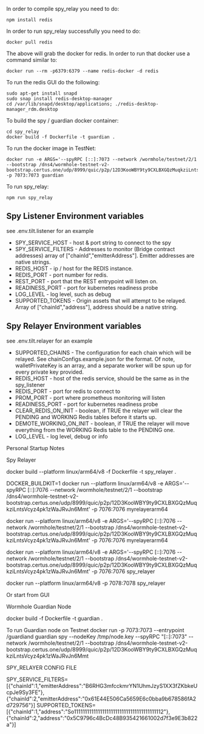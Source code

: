 In order to compile spy_relay you need to do:

```
npm install redis
```

In order to run spy_relay successfully you need to do:

```
docker pull redis
```

The above will grab the docker for redis.
In order to run that docker use a command similar to:

```
docker run --rm -p6379:6379 --name redis-docker -d redis
```

To run the redis GUI do the following:

```
sudo apt-get install snapd
sudo snap install redis-desktop-manager
cd /var/lib/snapd/desktop/applications; ./redis-desktop-manager_rdm.desktop
```

To build the spy / guardian docker container:

```
cd spy_relay
docker build -f Dockerfile -t guardian .
```

To run the docker image in TestNet:

```
docker run -e ARGS='--spyRPC [::]:7073 --network /wormhole/testnet/2/1 --bootstrap /dns4/wormhole-testnet-v2-bootstrap.certus.one/udp/8999/quic/p2p/12D3KooWBY9ty9CXLBXGQzMuqkziLntsVcyz4pk1zWaJRvJn6Mmt' -p 7073:7073 guardian
```

To run spy_relay:

```
npm run spy_relay
```

## Spy Listener Environment variables

see .env.tilt.listener for an example

- SPY_SERVICE_HOST - host & port string to connect to the spy
- SPY_SERVICE_FILTERS - Addresses to monitor (Bridge contract addresses) array of ["chainId","emitterAddress"]. Emitter addresses are native strings.
- REDIS_HOST - ip / host for the REDIS instance.
- REDIS_PORT - port number for redis.
- REST_PORT - port that the REST entrypoint will listen on.
- READINESS_PORT - port for kubernetes readiness probe
- LOG_LEVEL - log level, such as debug
- SUPPORTED_TOKENS - Origin assets that will attempt to be relayed. Array of ["chainId","address"], address should be a native string.

## Spy Relayer Environment variables

see .env.tilt.relayer for an example

- SUPPORTED_CHAINS - The configuration for each chain which will be relayed. See chainConfigs.example.json for the format. Of note, walletPrivateKey is an array, and a separate worker will be spun up for every private key provided.
- REDIS_HOST - host of the redis service, should be the same as in the spy_listener
- REDIS_PORT - port for redis to connect to
- PROM_PORT - port where prometheus monitoring will listen
- READINESS_PORT - port for kubernetes readiness probe
- CLEAR_REDIS_ON_INIT - boolean, if TRUE the relayer will clear the PENDING and WORKING Redis tables before it starts up.
- DEMOTE_WORKING_ON_INIT - boolean, if TRUE the relayer will move everything from the WORKING Redis table to the PENDING one.
- LOG_LEVEL - log level, debug or info

Personal Startup Notes

Spy Relayer

docker build --platform linux/arm64/v8 -f Dockerfile -t spy_relayer .

DOCKER_BUILDKIT=1 docker run --platform linux/arm64/v8 -e ARGS='--spyRPC [::]:7076 --network /wormhole/testnet/2/1 --bootstrap /dns4/wormhole-testnet-v2-bootstrap.certus.one/udp/8999/quic/p2p/12D3KooWBY9ty9CXLBXGQzMuqkziLntsVcyz4pk1zWaJRvJn6Mmt' -p 7076:7076 myrelayerarm64

docker run --platform linux/arm64/v8 -e ARGS='--spyRPC [::]:7076 --network /wormhole/testnet/2/1 --bootstrap /dns4/wormhole-testnet-v2-bootstrap.certus.one/udp/8999/quic/p2p/12D3KooWBY9ty9CXLBXGQzMuqkziLntsVcyz4pk1zWaJRvJn6Mmt' -p 7076:7076 myrelayerarm64

docker run --platform linux/arm64/v8 -e ARGS='--spyRPC [::]:7076 --network /wormhole/testnet/2/1 --bootstrap /dns4/wormhole-testnet-v2-bootstrap.certus.one/udp/8999/quic/p2p/12D3KooWBY9ty9CXLBXGQzMuqkziLntsVcyz4pk1zWaJRvJn6Mmt' -p 7076:7076 spy_relayer


docker run --platform linux/arm64/v8  -p 7078:7078 spy_relayer 

Or start from GUI


Wormhole Guardian Node

docker build -f Dockerfile -t guardian .

To run Guardian node on Testnet
docker run -p 7073:7073 --entrypoint /guardiand guardian spy --nodeKey /tmp/node.key --spyRPC "[::]:7073" --network /wormhole/testnet/2/1 --bootstrap /dns4/wormhole-testnet-v2-bootstrap.certus.one/udp/8999/quic/p2p/12D3KooWBY9ty9CXLBXGQzMuqkziLntsVcyz4pk1zWaJRvJn6Mmt 


SPY_RELAYER CONFIG FILE

SPY_SERVICE_FILTERS=[{"chainId":1,"emitterAddress":"B6RHG3mfcckmrYN1UhmJzyS1XX3fZKbkeUcpJe9Sy3FE"}, {"chainId":2,"emitterAddress":"0x61E44E506Ca5659E6c0bba9b678586fA2d729756"}]
SUPPORTED_TOKENS=[{"chainId":1,"address":"So11111111111111111111111111111111111111112"}, {"chainId":2,"address":"0x5C9796c4BcDc48B935421661002d7f3e9E3b822a"}]

